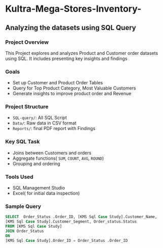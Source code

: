 # Kultra-Mega-Stores-Inventory-
## Analyzing the datasets using SQL Query
### Project Overview
   This Project explores and analyzes Product and Customer order datasets using SQL. It includes presenting key insights and findings 
   ### Goals
   - Set up Customer and Product Order Tables
   - Query for Top Product Category, Most Valuable Customers
   - Generate insights to improve product order and Revenue
### Project Structure
   - `SQL-query/`: All SQL Script
   - `Data/`: Raw data in CSV format
   - `Reports/`: final PDF report with Findings
### Key SQL Task
   - Joins between Customers and orders
   - Aggregate functions( `SUM`, `COUNT`, `AVG`, `ROUND`)
   - Grouping and ordering
### Tools Used
   - SQL Management Studio
   - Excel( for initial data inspection)
### Sample Query
  ```SQL
  SELECT  Order_Status .Order_ID, [KMS Sql Case Study].Customer_Name, 
  [KMS Sql Case Study].Customer_Segment, Order_status.Status
  FROM [KMS Sql Case Study]
  JOIN Order_Status
  ON
  [KMS Sql Case Study].Order_ID = Order_Status .Order_ID
  ```
    
